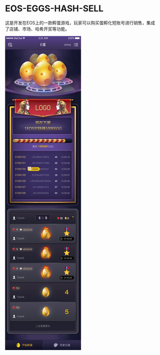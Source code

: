 # EOS-EGGS-HASH-SELL
这是开发在EOS上的一款孵蛋游戏，玩家可以购买蛋孵化短账号进行销售，集成了店铺、市场、哈希开奖等功能。

![孵蛋游戏](
https://raw.githubusercontent.com/microfisher/EOS-EGGS-HASH-SELL/main/eggs.jpg)
